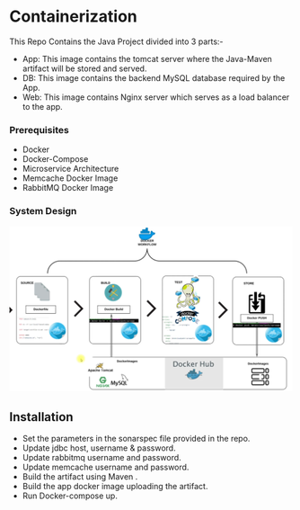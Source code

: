 
# Containerization

This Repo Contains the Java Project divided into 3 parts:-
- App: This image contains the tomcat server where the Java-Maven artifact will be stored and served.
- DB: This image contains the backend MySQL database required by the App. 
- Web: This image contains Nginx server which serves as a load balancer to the app.

### Prerequisites
- Docker
- Docker-Compose
- Microservice Architecture
- Memcache Docker Image
- RabbitMQ Docker Image

### System Design

![App Screenshot](containerization.png)







## Installation

- Set the parameters in the sonarspec file provided in the repo.
- Update jdbc host, username & password.
- Update rabbitmq username and password.
- Update memcache username and password.
- Build the artifact using Maven .
- Build the app docker image uploading the artifact.
- Run Docker-compose up.
    
